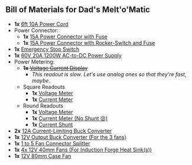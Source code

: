 ## Bill of Materials for Dad's Melt'o'Matic
 - **1x** [6ft 10A Power Cord](https://www.amazon.com/dp/B072BYGKZZ)
 - Power Connector:
   - **1x** [15A Power Connector with Fuse](https://www.amazon.com/dp/B081ZFHRGW)
   - **1x** [15A Power Connector with Rocker-Switch and Fuse](https://www.amazon.com/dp/B08CDSXWXF)
 - **1x** [Emergency Stop Switch](https://www.amazon.com/dp/B086HRQ2L4)
 - **1x** [60V 20A 1200W AC-to-DC Power Supply](https://www.amazon.com/dp/B07HNZW3YW)
 - Power Metering:
   - ~~**1x** [Voltage Current Display](https://www.amazon.com/dp/B07QVXXGVR)~~
     - *This readout is slow. Let's use analog ones so that they're fast, maybe.*
   - Square Readouts
     - **1x** [Voltage Meter](https://www.amazon.com/dp/B07F1W6W78)
     - **1x** [Current Meter](https://www.amazon.com/dp/B00A4TQY02)
   - Round Readouts
     - **1x** [Voltage Meter](https://www.amazon.com/dp/B07JX6XX7Z)
     - **1x** [Current Meter (No Shunt 😢)](https://www.amazon.com/dp/B07P6NFK17)
     - **1x** [Current Shunt](https://www.amazon.com/dp/B082GSL3GY)
 - **2x** [12A Current-Limiting Buck Converter](https://www.amazon.com/dp/B071LGTTRN)
 - **1x** [12V Output Buck Converter (For the 3 fans)](https://www.amazon.com/dp/B078XRCF8Y)
 - **1x** [1 to 5 Fan Connector Splitter](https://www.amazon.com/dp/B07BWFT253)
 - **1x** [4x 12V 40mm Fans (For Induction Forge Heat Sink(s))](https://www.amazon.com/dp/B07JPBMNVL)
 - **1x** [12V 80mm Case Fan](https://www.amazon.com/dp/B07ZBZTRN3)
